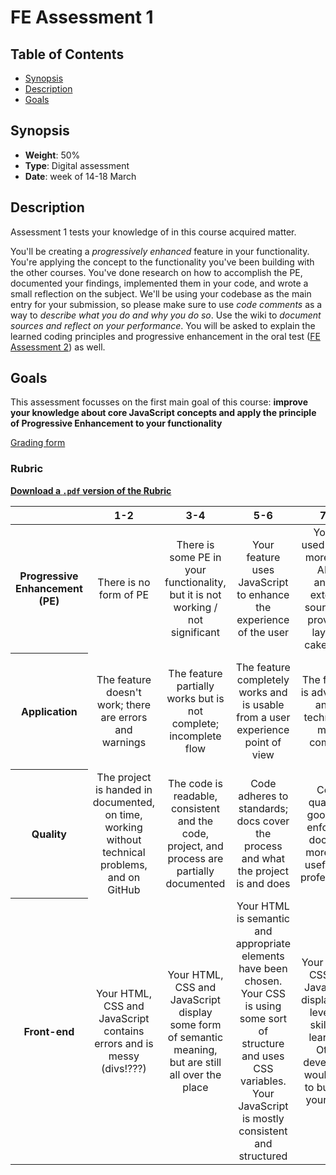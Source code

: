 # FE Assessment 1

## Table of Contents

* [Synopsis](#synopsis)
* [Description](#description)
* [Goals](#goals)

## Synopsis

* **Weight**: 50%
* **Type**: Digital assessment
* **Date**: week of 14-18 March
## Description

Assessment 1 tests your knowledge of in this course acquired matter.

You'll be creating a *progressively enhanced* feature in your functionality. You're applying the concept to the functionality you've been building with the other courses. You've done research on how to accomplish the PE, documented your findings, implemented them in your code, and wrote a small reflection on the subject.
We'll be using your codebase as the main entry for your submission, so please make sure to use *code comments* as a way to *describe what you do and why you do so*. Use the wiki to *document sources and reflect on your performance*.
You will be asked to explain the learned coding principles and progressive enhancement in the oral test ([FE Assessment 2](https://github.com/cmda-bt/fe-course-19-20/blob/master/assessment-2.md)) as well.

## Goals

This assessment focusses on the first main goal of this course: **improve your knowledge about core JavaScript concepts and apply the principle of Progressive Enhancement to your functionality**

[Grading form](https://github.com/cmda-bt/fe-course-20-21/blob/main/a1.pdf)

### Rubric


**[Download a `.pdf` version of the Rubric](https://github.com/cmda-bt/fe-course-21-22/blob/main/fe-a1-rubric_teacher.pdf)**

<table>
  <thead>
    <tr>
      <th></th>
      <th><strong>1-2</strong></th>
      <th><strong>3-4</strong></th>
      <th><strong>5-6</strong></th>
      <th><strong>7-8</strong></th>
      <th><strong>9-10</strong></th>
    </tr>
  </thead>
  <tbody>
    <tr>
      <th align="center" scope="row"><strong>Progressive Enhancement (PE)</strong></th>
      <td align="center">There is no form of PE</td>
      <td align="center">There is some PE in your functionality, but it is not working / not significant</td>
      <td align="center">Your feature uses JavaScript to enhance the experience of the user</td>
      <td align="center">You've used one or more Web API's and/or external sources to provide a layered cake of PE</td>
      <td align="center">You've gone above and beyond to give the user the best possible experience when possible
      </td>
    </tr>
      <th align="center" scope="row">Application</th>
      <td align="center">The feature doesn't work; there are errors and warnings</td>
      <td align="center">The feature partially works but is not complete; incomplete flow</td>
      <td align="center">The feature completely works and is usable from a user experience point of view</td>
      <td align="center">The feature is advanced and is technically more complex</td>
      <td align="center">The user experience is fantastic and the feature is complex. You took special care of your interface and your user</td>
    </tr>
    <tr>
      <th align="center" scope="row">Quality</th>
      <td align="center">The project is handed in documented, on time, working without technical problems, and on GitHub</td>
      <td align="center">The code is readable, consistent and the code, project, and process are partially documented</td>
      <td align="center">Code adheres to standards; docs cover the process and what the project is and does </td>
      <td align="center">Code quality is good and enforced; docs are more than useful and professional</td>
      <td align="center">Code and docs both read like great books and the project is structured logically
      </td>
    </tr>
    <tr>
      <th align="center" scope="row">Front-end</th>
      <td align="center">Your HTML, CSS and JavaScript contains errors and is messy (divs!???)</td>
      <td align="center">Your HTML, CSS and JavaScript display some form of semantic meaning, but are still all over the place</td>
      <td align="center">Your HTML is semantic and appropriate elements have been chosen. Your CSS is using some sort of structure and uses CSS variables. Your JavaScript is mostly consistent and structured</td>
      <td align="center">Your HTML, CSS and JavaScript display high levels of skill and learning. Other developers would love to build on your work</td>
      <td align="center">HTML, CSS and JavaScript are exemplary. You may have used preprocessors properly, worked modular and/or provide in-code documentation like a professional developer</td>
    </tr>
    <tr>
  </tbody>
</table>
